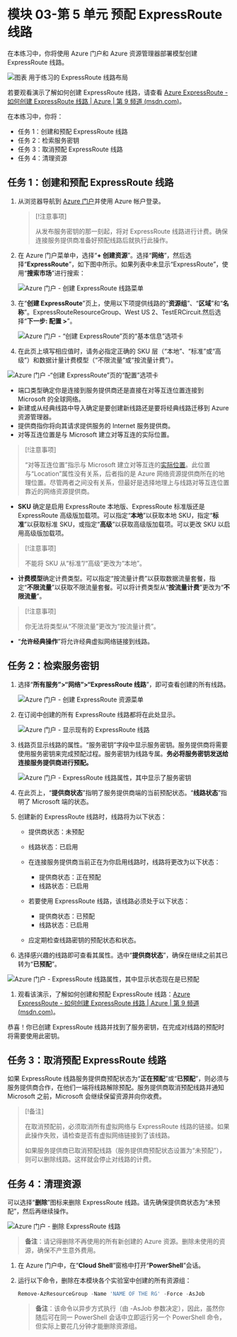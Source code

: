 ﻿---
Exercise:
    title: '模块 03-第 5 单元 预配 ExpressRoute 线路'
    module: '模块 - 设计和实现 Azure ExpressRoute'
---
# 模块 03-第 5 单元 预配 ExpressRoute 线路

在本练习中，你将使用 Azure 门户和 Azure 资源管理器部署模型创建 ExpressRoute 线路。 

![图表 用于练习的 ExpressRoute 线路布局](../media/environment-diagram.png)

若要观看演示了解如何创建 ExpressRoute 线路，请查看 [Azure ExpressRoute - 如何创建 ExpressRoute 线路 | Azure | 第 9 频道 (msdn.com)](https://channel9.msdn.com/Blogs/Azure/Azure-ExpressRoute-How-to-create-an-ExpressRoute-circuit?term=ExpressRoute&lang-en=true&pageSize=15&skip=15)。


在本练习中，你将：

+ 任务 1：创建和预配 ExpressRoute 线路
+ 任务 2：检索服务密钥
+ 任务 3：取消预配 ExpressRoute 线路
+ 任务 4：清理资源


## 任务 1：创建和预配 ExpressRoute 线路

 

1. 从浏览器导航到 [Azure 门户](https://portal.azure.com/)并使用 Azure 帐户登录。

   > [!注意事项] 
   >
   > 从发布服务密钥的那一刻起，将对 ExpressRoute 线路进行计费。确保连接服务提供商准备好预配线路后就执行此操作。

2. 在 Azure 门户菜单中，选择“**+ 创建资源**”。选择“**网络**”，然后选择“**ExpressRoute**”，如下图中所示。如果列表中未显示“ExpressRoute”，使用“**搜索市场**”进行搜索：

   ![Azure 门户 - 创建 ExpressRoute 线路菜单](../media/create-expressroute-circuit-menu.png)

3. 在“**创建 ExpressRoute**”页上，使用以下项提供线路的“**资源组**”、“**区域**”和“**名称**”。ExpressRouteResourceGroup、West US 2、TestERCircuit.然后选择“**下一步: 配置 >**”。

   ![Azure 门户 - “创建 ExpressRoute”页的“基本信息”选项卡](../media/expressroute-create-basic.png)

4. 在此页上填写相应值时，请务必指定正确的 SKU 层（“本地”、“标准”或“高级”）和数据计量计费模型（“不限流量”或“按流量计费”）。

![Azure 门户 -“创建 ExpressRoute”页的“配置”选项卡](../media/expressroute-create-configuration.png)

 

- 端口类型确定你是连接到服务提供商还是直接在对等互连位置连接到 Microsoft 的全球网络。
- 新建或从经典线路中导入确定是要创建新线路还是要将经典线路迁移到 Azure 资源管理器。
- 提供商指你将向其请求提供服务的 Internet 服务提供商。
- 对等互连位置是与 Microsoft 建立对等互连的实际位置。

> [!注意事项]
>
> “对等互连位置”指示与 Microsoft 建立对等互连的[实际位置](https://docs.microsoft.com/zh-cn/azure/expressroute/expressroute-locations)。此位置与“Location”属性没有关系，后者指的是 Azure 网络资源提供商所在的地理位置。尽管两者之间没有关系，但最好是选择地理上与线路对等互连位置靠近的网络资源提供商。

- **SKU** 确定是启用 ExpressRoute 本地版、ExpressRoute 标准版还是 ExpressRoute 高级版加载项。可以指定“**本地**”以获取本地 SKU，指定“**标准**”以获取标准 SKU，或指定“**高级**”以获取高级版加载项。可以更改 SKU 以启用高级版加载项。

> [!注意事项]
>
> 不能将 SKU 从“标准”/“高级”更改为“本地”。

- **计费模型**确定计费类型。可以指定“按流量计费”以获取数据流量套餐，指定“**不限流量**”以获取不限流量套餐。可以将计费类型从“**按流量计费**”更改为“**不限流量**”。

> [!注意事项]
>
> 你无法将类型从“不限流量”更改为“按流量计费”。

- “**允许经典操作**”将允许经典虚拟网络链接到线路。

## 任务 2：检索服务密钥
 

1. 选择“**所有服务”>“网络”>“ExpressRoute 线路**”，即可查看创建的所有线路。

   ![Azure 门户 - 创建 ExpressRoute 资源菜单](../media/expressroute-circuit-menu.png)

2. 在订阅中创建的所有 ExpressRoute 线路都将在此处显示。 

   ![Azure 门户 - 显示现有的 ExpressRoute 线路](../media/expressroute-circuit-list.png)

3. 线路页显示线路的属性。“服务密钥”字段中显示服务密钥。服务提供商将需要使用服务密钥来完成预配过程。服务密钥为线路专属。**务必将服务密钥发送给连接服务提供商进行预配。**

   ![Azure 门户 - ExpressRoute 线路属性，其中显示了服务密钥](../media/expressroute-circuit-overview.png)

4. 在此页上，“**提供商状态**”指明了服务提供商端的当前预配状态。“**线路状态**”指明了 Microsoft 端的状态。 

5. 创建新的 ExpressRoute 线路时，线路将为以下状态：

   - 提供商状态：未预配
   - 线路状态：已启用



   - 在连接服务提供商当前正在为你启用线路时，线路将更改为以下状态：
     - 提供商状态：正在预配
     - 线路状态：已启用
   - 若要使用 ExpressRoute 线路，该线路必须处于以下状态：
     - 提供商状态：已预配
     - 线路状态：已启用
   - 应定期检查线路密钥的预配状态和状态。

6. 选择感兴趣的线路即可查看其属性。选中“**提供商状态**”，确保在继续之前其已转为“**已预配**”。

![Azure 门户 - ExpressRoute 线路属性，其中显示状态现在是已预配](../media/provisioned.png)

 
1. 观看该演示，了解如何创建和预配 ExpressRoute 线路：[Azure ExpressRoute - 如何创建 ExpressRoute 线路 | Azure | 第 9 频道 (msdn.com)](https://channel9.msdn.com/Blogs/Azure/Azure-ExpressRoute-How-to-create-an-ExpressRoute-circuit?term=ExpressRoute&lang-en=true&pageSize=15&skip=15)。 

恭喜！你已创建 ExpressRoute 线路并找到了服务密钥，在完成对线路的预配时将需要使用此密钥。

## 任务 3：取消预配 ExpressRoute 线路

如果 ExpressRoute 线路服务提供商预配状态为“**正在预配**”或“**已预配**”，则必须与服务提供商合作，在他们一端将线路解除预配。服务提供商取消预配线路并通知 Microsoft 之前，Microsoft 会继续保留资源并向你收费。

> [!备注]
>
> 在取消预配前，必须取消所有虚拟网络与 ExpressRoute 线路的链接。如果此操作失败，请检查是否有虚拟网络链接到了该线路。
>
> 如果服务提供商已取消预配线路（服务提供商预配状态设置为“未预配”），则可以删除线路。这样就会停止对线路的计费。

## 任务 4：清理资源

可以选择“**删除**”图标来删除 ExpressRoute 线路。请先确保提供商状态为“未预配”，然后再继续操作。

![Azure 门户 - 删除 ExpressRoute 线路](../media/expressroute-circuit-delete.png)


   >**备注**：请记得删除不再使用的所有新创建的 Azure 资源。删除未使用的资源，确保不产生意外费用。

1. 在 Azure 门户中，在“**Cloud Shell**”窗格中打开“**PowerShell**”会话。

1. 运行以下命令，删除在本模块各个实验室中创建的所有资源组：

   ```powershell
   Remove-AzResourceGroup -Name 'NAME OF THE RG' -Force -AsJob
   ```
   >**备注**：该命令以异步方式执行（由 -AsJob 参数决定），因此，虽然你随后可在同一 PowerShell 会话中立即运行另一个 PowerShell 命令，但实际上要花几分钟才能删除资源组。


